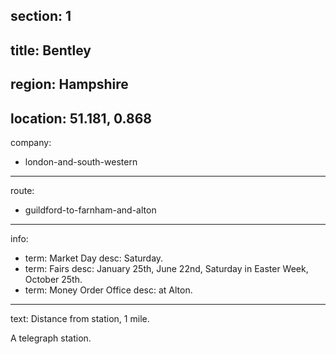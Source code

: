 section: 1
----
title: Bentley
----
region: Hampshire
----
location: 51.181, 0.868
----
company:
- london-and-south-western
----
route:
- guildford-to-farnham-and-alton
----
info:
- term: Market Day
  desc: Saturday.
- term: Fairs
  desc: January 25th, June 22nd, Saturday in Easter Week, October 25th.
- term: Money Order Office
  desc: at Alton.
----
text: Distance from station, 1 mile.

A telegraph station.
